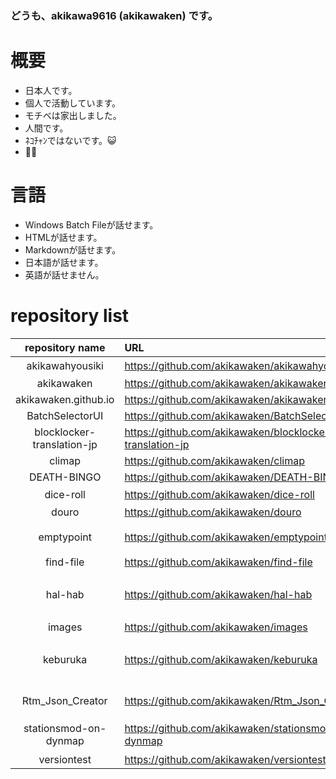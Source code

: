 ### どうも、akikawa9616 (akikawaken) です。
# 概要
- 日本人です。
- 個人で活動しています。
- モチベは家出しました。
- 人間です。
- ﾈｺﾁｬﾝではないです。😺
- 👻🦖
# 言語
- Windows Batch Fileが話せます。  
- HTMLが話せます。 
- Markdownが話せます。 
- 日本語が話せます。 
- 英語が話せません。
# repository list
|repository name|URL|about|
|:---:|:---|:---|
|akikawahyousiki|https://github.com/akikawaken/akikawahyousiki|RTM-ADDON 秋川標識 |
|akikawaken|https://github.com/akikawaken/akikawaken||
|akikawaken.github.io|https://github.com/akikawaken/akikawaken.github.io||
|BatchSelectorUI|https://github.com/akikawaken/BatchSelectorUI||
|blocklocker-translation-jp|https://github.com/akikawaken/blocklocker-translation-jp||
|climap|https://github.com/akikawaken/climap||
|DEATH-BINGO|https://github.com/akikawaken/DEATH-BINGO||
|dice-roll|https://github.com/akikawaken/dice-roll|サイコロを回すだけのバッチファイルです |
|douro|https://github.com/akikawaken/douro||
|emptypoint|https://github.com/akikawaken/emptypoint|RTM-ADDON,emptypoint 透明な転轍機を追加します。 |
|find-file|https://github.com/akikawaken/find-file|findfilefindfilefindfindfilefilefilefindfindfile|
|hal-hab|https://github.com/akikawaken/hal-hab|Windows Command Promptを使用したCLI形式にて、2~8人でゲームっぽいことができます。 |
|images|https://github.com/akikawaken/images|wiki senyou gazou okiba katteni tukauna|
|keburuka|https://github.com/akikawaken/keburuka|RealTrainModのアドオンです。 気動車としてリフトを2種類,レールを2種類追加します。|
|Rtm_Json_Creator|https://github.com/akikawaken/Rtm_Json_Creator|RealTrainModのアドオン用JSONを簡単に作ることができるやーつ.|
|stationsmod-on-dynmap|https://github.com/akikawaken/stationsmod-on-dynmap|stationsmodのブロック(一部)をdynmap上で表示できるようにします。|
|versiontest|https://github.com/akikawaken/versiontest|its test repo|

<!--
**akikawaken/akikawaken** is a ✨ _special_ ✨ repository because its `README.md` (this file) appears on your GitHub profile.

Here are some ideas to get you started:

- 🔭 I’m currently working on ...
- 🌱 I’m currently learning ...
- 👯 I’m looking to collaborate on ...
- 🤔 I’m looking for help with ...
- 💬 Ask me about ...
- 📫 How to reach me: ...
- 😄 Pronouns: ...
- ⚡ Fun fact: ...
-->
